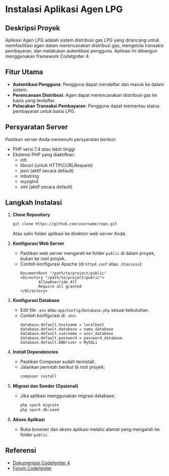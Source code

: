 # Instalasi Aplikasi Agen LPG

## Deskripsi Proyek

Aplikasi Agen LPG adalah sistem distribusi gas LPG yang dirancang untuk memfasilitasi agen dalam merencanakan distribusi gas, mengelola transaksi pembayaran, dan melakukan autentikasi pengguna. Aplikasi ini dibangun menggunakan framework CodeIgniter 4.

## Fitur Utama

- **Autentikasi Pengguna**: Pengguna dapat mendaftar dan masuk ke dalam sistem.
- **Perencanaan Distribusi**: Agen dapat merencanakan distribusi gas ke basis yang terdaftar.
- **Pelacakan Transaksi Pembayaran**: Pengguna dapat memantau status pembayaran untuk basis LPG.

## Persyaratan Server

Pastikan server Anda memenuhi persyaratan berikut:

- PHP versi 7.4 atau lebih tinggi
- Ekstensi PHP yang diaktifkan:
    - intl
    - libcurl (untuk HTTP\CURLRequest)
    - json (aktif secara default)
    - mbstring
    - mysqlnd
    - xml (aktif secara default)

## Langkah Instalasi

1. **Clone Repository**
     ```bash
     git clone https://github.com/username/repo.git
     ```
     Atau salin folder aplikasi ke direktori web server Anda.

2. **Konfigurasi Web Server**
     - Pastikan web server mengarah ke folder `public` di dalam proyek, bukan ke root proyek.
     - Contoh konfigurasi Apache (di `httpd.conf` atau `.htaccess`):
         ```
         DocumentRoot "/path/to/project/public"
         <Directory "/path/to/project/public">
                 AllowOverride All
                 Require all granted
         </Directory>
         ```

3. **Konfigurasi Database**
     - Edit file `.env` atau `app/Config/Database.php` sesuai kebutuhan.
     - Contoh konfigurasi di `.env`:
         ```
         database.default.hostname = localhost
         database.default.database = nama_database
         database.default.username = user_database
         database.default.password = password_database
         database.default.DBDriver = MySQLi
         ```

4. **Install Dependencies**
     - Pastikan Composer sudah terinstall.
     - Jalankan perintah berikut di root proyek:
         ```bash
         composer install
         ```

5. **Migrasi dan Seeder (Opsional)**
     - Jika aplikasi menggunakan migrasi database:
         ```bash
         php spark migrate
         php spark db:seed
         ```

6. **Akses Aplikasi**
     - Buka browser dan akses aplikasi melalui alamat yang mengarah ke folder `public`.

## Referensi

- [Dokumentasi CodeIgniter 4](https://codeigniter4.github.io/userguide/)
- [Forum CodeIgniter](http://forum.codeigniter.com)